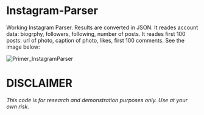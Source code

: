 # Instagram-Parser
Working Instagram Parser. Results are converted in JSON.
It reades account data: biogrphy, followers, following, number of posts. It reades first 100 posts: url of photo, caption of photo, likes, first 100 comments. 
See the image below:

![Primer_InstagramParser](https://user-images.githubusercontent.com/18146234/54276976-a9a83300-459f-11e9-9532-f612cb152678.jpg)

# DISCLAIMER
*This code is for research and demonstration purposes only. Use at your own risk.*
